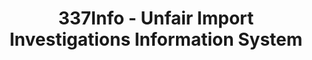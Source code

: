 ---
layout: default
bigquery: https://console.cloud.google.com/bigquery?p=patents-public-data&d=usitc_investigations&page=dataset&project=sheets-management-319211
citation: US International Trade Commission 337Info Unfair Import Investigations Information
  System
contributors: US International Trade Comission
cost: None
description: US International Trade Commission 337Info Unfair Import Investigations
  Information System contains data on investigations done under Section 337. Section
  337 declares the infringement of certain statutory intellectual property rights
  and other forms of unfair competition in import trade to be unlawful practices.
  Most Section 337 investigations involve allegations of patent or registered trademark
  infringement.
documentation: FAQ and tutorial available on the site
last_edit: Mon, 04 Apr 2022 19:10:40 GMT
location: https://pubapps2.usitc.gov/337external/
maintained_by: US International Trade Comission
schema_fields: '[''scheduledStartDateEvidHear'', ''finalIdOnViolationIssue'', ''id'',
  ''title'', ''respondent'', ''teoReliefGranted'', ''dateOfPublicationFrNotice'',
  ''markmanHearing'', ''copyrightNumbers'', ''lastUpdated'', ''currentActiveALJ'',
  ''publication_number'', ''trademarkNumbers'', ''finalIdOnViolationDue'', ''actualStartDateEvidHear'',
  ''gcAttorney'', ''reportingRequirements'', ''finalDetViolation'', ''cafcAppeals'',
  ''teoIdIssueDate'', ''scheduledEndDateEvidHear'', ''investigationNo'', ''issueDateOtherNonFinal'',
  ''dateComplaintFiled'', ''targetDate'', ''investigationType'', ''patentNumber'',
  ''finalDetNoViolation'', ''invUnfairAct'', ''actualEndDateEvidHear'', ''aljAssigned'',
  ''ouiiAttorney'', ''ouiiParticipation'', ''htsNumbers'', ''teoIdDueDate'', ''startDateMarkmanHearing'',
  ''dateCreated'', ''internalRemand'', ''complainant'', ''investigationTermDate'',
  ''endDateMarkmanHearing'', ''teoProceedingInvolved'', ''currentStatus'', ''patentNumbers'',
  ''docketNo'']'
shortname: unfair_import_investigations
tags:
- import
- legal
- trade
timeframe: 2008-2021 (prior to 2008 downloadable as a JSON file)
title: 337Info - Unfair Import Investigations Information System
uuid: 2721f5ec-e599-4890-9265-9706719fc71e
---